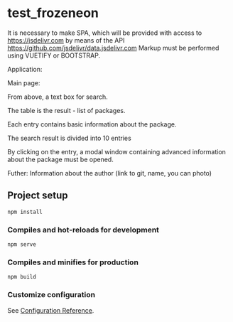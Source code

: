 # test_frozeneon

It is necessary to make SPA, which will be provided with access to https://jsdelivr.com by means of the API https://github.com/jsdelivr/data.jsdelivr.com
Markup must be performed using VUETIFY or BOOTSTRAP.

Application:

Main page:

From above, a text box for search.

The table is the result - list of packages.

Each entry contains basic information about the package.

The search result is divided into 10 entries

By clicking on the entry, a modal window containing advanced information about the package must be opened.

Futher: Information about the author (link to git, name, you can photo)


## Project setup
```
npm install
```

### Compiles and hot-reloads for development
```
npm serve
```

### Compiles and minifies for production
```
npm build
```

### Customize configuration
See [Configuration Reference](https://cli.vuejs.org/config/).
